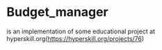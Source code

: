 # Budget_manager
is an implementation of some educational project at hyperskill.org(https://hyperskill.org/projects/76)

